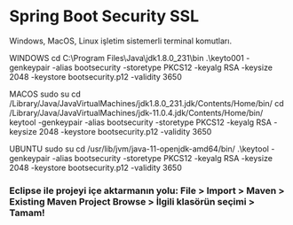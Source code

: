 # Spring Boot Security SSL

Windows, MacOS, Linux işletim sistemerli terminal komutları.

WINDOWS
cd C:\Program Files\Java\jdk1.8.0_231\bin
.\keyto001 -genkeypair -alias bootsecurity -storetype PKCS12 -keyalg RSA -keysize 2048 -keystore bootsecurity.p12 -validity 3650


MACOS
sudo su
cd /Library/Java/JavaVirtualMachines/jdk1.8.0_231.jdk/Contents/Home/bin/
cd /Library/Java/JavaVirtualMachines/jdk-11.0.4.jdk/Contents/Home/bin/
keytool -genkeypair -alias bootsecurity -storetype PKCS12 -keyalg RSA -keysize 2048 -keystore bootsecurity.p12 -validity 3650


UBUNTU
sudo su
cd /usr/lib/jvm/java-11-openjdk-amd64/bin/
.\keytool -genkeypair -alias bootsecurity -storetype PKCS12 -keyalg RSA -keysize 2048 -keystore bootsecurity.p12 -validity 3650


### Eclipse ile projeyi içe aktarmanın yolu: File > Import > Maven > Existing Maven Project Browse > İlgili klasörün seçimi > Tamam!
